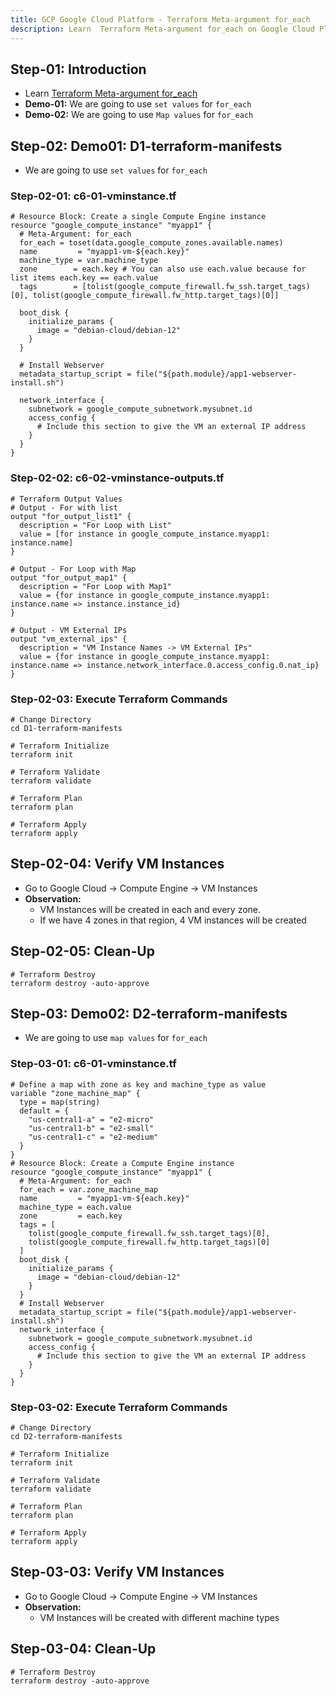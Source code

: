 ```yaml
---
title: GCP Google Cloud Platform - Terraform Meta-argument for_each
description: Learn  Terraform Meta-argument for_each on Google Cloud Platform
---
```


## Step-01: Introduction
- Learn [Terraform Meta-argument for_each](https://developer.hashicorp.com/terraform/language/meta-arguments/for_each)
- **Demo-01:** We are going to use `set values` for `for_each`
- **Demo-02:** We are going to use `Map values` for `for_each`

## Step-02: Demo01: D1-terraform-manifests
- We are going to use `set values` for `for_each`
### Step-02-01: c6-01-vminstance.tf
```hcl
# Resource Block: Create a single Compute Engine instance
resource "google_compute_instance" "myapp1" {
  # Meta-Argument: for_each
  for_each = toset(data.google_compute_zones.available.names)
  name         = "myapp1-vm-${each.key}"
  machine_type = var.machine_type
  zone        = each.key # You can also use each.value because for list items each.key == each.value
  tags        = [tolist(google_compute_firewall.fw_ssh.target_tags)[0], tolist(google_compute_firewall.fw_http.target_tags)[0]]

  boot_disk {
    initialize_params {
      image = "debian-cloud/debian-12"
    }
  }

  # Install Webserver
  metadata_startup_script = file("${path.module}/app1-webserver-install.sh")

  network_interface {
    subnetwork = google_compute_subnetwork.mysubnet.id   
    access_config {
      # Include this section to give the VM an external IP address
    }
  }
}
```

### Step-02-02: c6-02-vminstance-outputs.tf
```hcl
# Terraform Output Values
# Output - For with list
output "for_output_list1" {
  description = "For Loop with List"
  value = [for instance in google_compute_instance.myapp1: instance.name]
}

# Output - For Loop with Map 
output "for_output_map1" {
  description = "For Loop with Map1"
  value = {for instance in google_compute_instance.myapp1: instance.name => instance.instance_id}
}

# Output - VM External IPs
output "vm_external_ips" {
  description = "VM Instance Names -> VM External IPs"
  value = {for instance in google_compute_instance.myapp1: instance.name => instance.network_interface.0.access_config.0.nat_ip}
}
```

### Step-02-03: Execute Terraform Commands
```t
# Change Directory
cd D1-terraform-manifests

# Terraform Initialize
terraform init

# Terraform Validate
terraform validate

# Terraform Plan
terraform plan

# Terraform Apply
terraform apply
```

## Step-02-04: Verify VM Instances
- Go to Google Cloud -> Compute Engine -> VM Instances
- **Observation:** 
  - VM Instances will be created in each and every zone. 
  - If we have 4 zones in that region, 4 VM instances will be created

## Step-02-05: Clean-Up
```t
# Terraform Destroy
terraform destroy -auto-approve
```


## Step-03: Demo02: D2-terraform-manifests
- We are going to use `map values` for `for_each`
### Step-03-01: c6-01-vminstance.tf
```hcl
# Define a map with zone as key and machine_type as value
variable "zone_machine_map" {
  type = map(string)
  default = {
    "us-central1-a" = "e2-micro"
    "us-central1-b" = "e2-small"
    "us-central1-c" = "e2-medium"
  }
}
# Resource Block: Create a Compute Engine instance
resource "google_compute_instance" "myapp1" {
  # Meta-Argument: for_each
  for_each = var.zone_machine_map
  name         = "myapp1-vm-${each.key}"
  machine_type = each.value
  zone         = each.key
  tags = [
    tolist(google_compute_firewall.fw_ssh.target_tags)[0],
    tolist(google_compute_firewall.fw_http.target_tags)[0]
  ]
  boot_disk {
    initialize_params {
      image = "debian-cloud/debian-12"
    }
  }
  # Install Webserver
  metadata_startup_script = file("${path.module}/app1-webserver-install.sh")
  network_interface {
    subnetwork = google_compute_subnetwork.mysubnet.id   
    access_config {
      # Include this section to give the VM an external IP address
    }
  }
}

```

### Step-03-02: Execute Terraform Commands
```t
# Change Directory
cd D2-terraform-manifests

# Terraform Initialize
terraform init

# Terraform Validate
terraform validate

# Terraform Plan
terraform plan

# Terraform Apply
terraform apply
```

## Step-03-03: Verify VM Instances
- Go to Google Cloud -> Compute Engine -> VM Instances
- **Observation:** 
  - VM Instances will be created with different machine types


## Step-03-04: Clean-Up
```t
# Terraform Destroy
terraform destroy -auto-approve
```
